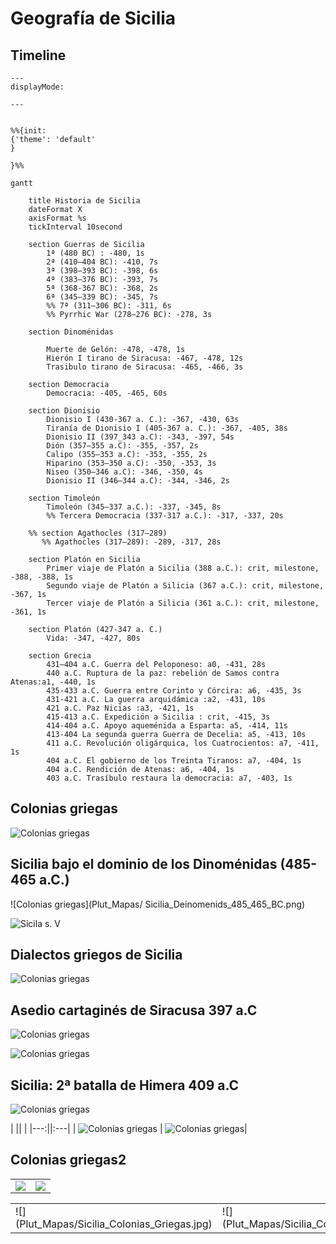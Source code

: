 # Geografía de Sicilia

## Timeline

```mermaid
---
displayMode: 

---


%%{init: 
{'theme': 'default'
}

}%%

gantt

    title Historia de Sicilia
    dateFormat X
    axisFormat %s
    tickInterval 10second
    
    section Guerras de Sicilia
        1ª (480 BC) : -480, 1s
        2ª (410–404 BC): -410, 7s
        3ª (398–393 BC): -398, 6s
        4ª (383–376 BC): -393, 7s
        5ª (368-367 BC): -368, 2s
        6ª (345–339 BC): -345, 7s
        %% 7ª (311–306 BC): -311, 6s
        %% Pyrrhic War (278–276 BC): -278, 3s
   
    section Dinoménidas
    
        Muerte de Gelón: -478, -478, 1s
        Hierón I tirano de Siracusa: -467, -478, 12s
        Trasibulo tirano de Siracusa: -465, -466, 3s

    section Democracia
        Democracia: -405, -465, 60s

    section Dionisio
        Dionisio I (430-367 a. C.): -367, -430, 63s
        Tiranía de Dionisio I (405-367 a. C.): -367, -405, 38s
        Dionisio II (397_343 a.C): -343, -397, 54s
        Dión (357–355 a.C): -355, -357, 2s
        Calipo (355–353 a.C): -353, -355, 2s
        Hiparino (353–350 a.C): -350, -353, 3s
        Niseo (350–346 a.C): -346, -350, 4s
        Dionisio II (346–344 a.C): -344, -346, 2s

    section Timoleón
        Timoleón (345–337 a.C.): -337, -345, 8s
        %% Tercera Democracia (337-317 a.C.): -317, -337, 20s

    %% section Agathocles (317–289)
       %% Agathocles (317–289): -289, -317, 28s

    section Platón en Sicilia
        Primer viaje de Platón a Sicilia (388 a.C.): crit, milestone, -388, -388, 1s
        Segundo viaje de Platón a Silicia (367 a.C.): crit, milestone, -367, 1s
        Tercer viaje de Platón a Silicia (361 a.C.): crit, milestone, -361, 1s

    section Platón (427-347 a. C.)
        Vida: -347, -427, 80s

    section Grecia
        431–404 a.C. Guerra del Peloponeso: a0, -431, 28s
        440 a.C. Ruptura de la paz: rebelión de Samos contra Atenas:a1, -440, 1s
        435-433 a.C. Guerra entre Corinto y Córcira: a6, -435, 3s
        431-421 a.C. La guerra arquidámica :a2, -431, 10s
        421 a.C. Paz Nicias :a3, -421, 1s
        415-413 a.C. Expedición a Sicilia : crit, -415, 3s
        414-404 a.C. Apoyo aqueménida a Esparta: a5, -414, 11s
        413-404 La segunda guerra Guerra de Decelia: a5, -413, 10s
        411 a.C. Revolución oligárquica, los Cuatrocientos: a7, -411, 1s
        404 a.C. El gobierno de los Treinta Tiranos: a7, -404, 1s
        404 a.C. Rendición de Atenas: a6, -404, 1s
        403 a.C. Trasíbulo restaura la democracia: a7, -403, 1s

```

## Colonias griegas

![Colonias griegas](Plut_Mapas/Sicilia_Colonias_Griegas.jpg)

## Sicilia bajo el dominio de los Dinoménidas (485-465 a.C.)

![Colonias griegas](Plut_Mapas/
Sicilia_Deinomenids_485_465_BC.png)

![Sicila s. V](Plut_Mapas/Sicilia_S_V.png)

## Dialectos griegos de Sicilia

![Colonias griegas](Plut_Mapas/Dialectos_Griegos_Sicilia.jpg)

## Asedio cartaginés de Siracusa 397 a.C

![Colonias griegas](Plut_Mapas/Punic%20siege%20of%20Syracuse%20in%20397%20BC.PNG)

![Colonias griegas](Plut_Mapas/Siracusa_Punicsiege397.PNG)

## Sicilia: 2ª batalla de Himera 409 a.C

![Colonias griegas](Plut_Mapas/Sicily_2nd_battle_Himera_409_BC.png)


| || |
|---:||:---|
| ![Colonias griegas](Plut_Mapas/Siracusa_Punicsiege397.PNG) | ![Colonias griegas](Plut_Mapas/Siracusa_Punicsiege397.PNG)|

## Colonias griegas2

<table>
<tr><td><img src="/Plut_Mapas/Sicilia_Colonias_Griegas.jpg"></td><td>
<img src="/Plut_Mapas/Sicilia_Colonias_Griegas.jpg"></td><tr>
</table>


<table>
<tr><td>![](Plut_Mapas/Sicilia_Colonias_Griegas.jpg)</td><td>
![](Plut_Mapas/Sicilia_Colonias_Griegas.jpg)</td><tr>
</table>
